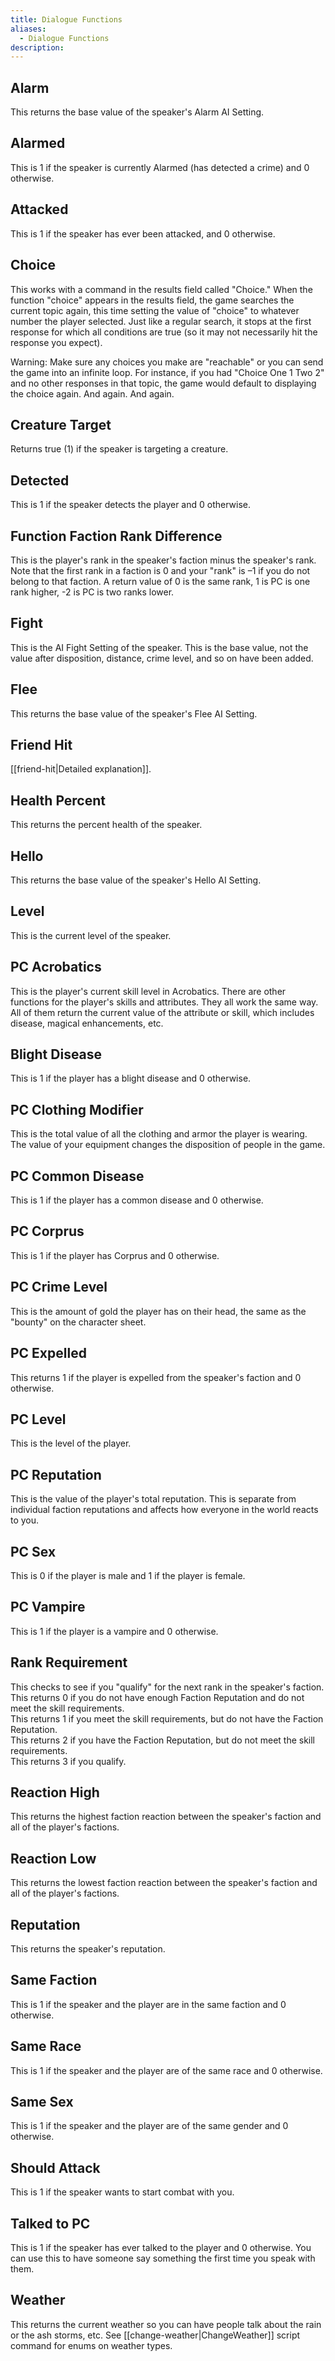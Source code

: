 ```yaml
---
title: Dialogue Functions
aliases:
  - Dialogue Functions
description:
---
```

## Alarm  
This returns the base value of the speaker's Alarm AI Setting.  

## Alarmed  
This is 1 if the speaker is currently Alarmed (has detected a crime) and 0 otherwise.  

## Attacked  
This is 1 if the speaker has ever been attacked, and 0 otherwise.  

## Choice  
This works with a command in the results field called "Choice." When the function "choice" appears in the results field, the game searches the current topic again, this time setting the value of "choice" to whatever number the player selected. Just like a regular search, it stops at the first response for which all conditions are true (so it may not necessarily hit the response you expect).

Warning: Make sure any choices you make are "reachable" or you can send the game into an infinite loop. For instance, if you had "Choice One 1 Two 2" and no other responses in that topic, the game would default to displaying the choice again. And again. And again.

## Creature Target  
Returns true (1) if the speaker is targeting a creature.  

## Detected  
This is 1 if the speaker detects the player and 0 otherwise.  

## Function Faction Rank Difference  
This is the player's rank in the speaker's faction minus the speaker's rank. Note that the first rank in a faction is 0 and your "rank" is –1 if you do not belong to that faction. A return value of 0 is the same rank, 1 is PC is one rank higher, -2 is PC is two ranks lower.

## Fight  
This is the AI Fight Setting of the speaker. This is the base value, not the value after disposition, distance, crime level, and so on have been added.  

## Flee  
This returns the base value of the speaker's Flee AI Setting.  

## Friend Hit  
[[friend-hit|Detailed explanation]].  

## Health Percent  
This returns the percent health of the speaker.  

## Hello  
This returns the base value of the speaker's Hello AI Setting.  

## Level  
This is the current level of the speaker.  

## PC Acrobatics  
This is the player's current skill level in Acrobatics. There are other functions for the player's skills and attributes. They all work the same way. All of them return the current value of the attribute or skill, which includes disease, magical enhancements, etc.  

## Blight Disease  
This is 1 if the player has a blight disease and 0 otherwise.  

## PC Clothing Modifier  
This is the total value of all the clothing and armor the player is wearing. The value of your equipment changes the disposition of people in the game.  

## PC Common Disease  
This is 1 if the player has a common disease and 0 otherwise.  

## PC Corprus  
This is 1 if the player has Corprus and 0 otherwise.  

## PC Crime Level  
This is the amount of gold the player has on their head, the same as the "bounty" on the character sheet.  

## PC Expelled  
This returns 1 if the player is expelled from the speaker's faction and 0 otherwise.  

## PC Level  
This is the level of the player.  

## PC Reputation  
This is the value of the player's total reputation. This is separate from individual faction reputations and affects how everyone in the world reacts to you.  

## PC Sex  
This is 0 if the player is male and 1 if the player is female.  

## PC Vampire  
This is 1 if the player is a vampire and 0 otherwise.  

## Rank Requirement  
This checks to see if you "qualify" for the next rank in the speaker's faction.  
This returns 0 if you do not have enough Faction Reputation and do not meet the skill requirements.  
This returns 1 if you meet the skill requirements, but do not have the Faction Reputation.  
This returns 2 if you have the Faction Reputation, but do not meet the skill requirements.  
This returns 3 if you qualify.  

## Reaction High  
This returns the highest faction reaction between the speaker's faction and all of the player's factions.  

## Reaction Low  
This returns the lowest faction reaction between the speaker's faction and all of the player's factions.  

## Reputation  
This returns the speaker's reputation.  

## Same Faction  
This is 1 if the speaker and the player are in the same faction and 0 otherwise.  

## Same Race  
This is 1 if the speaker and the player are of the same race and 0 otherwise.  

## Same Sex  
This is 1 if the speaker and the player are of the same gender and 0 otherwise.  

## Should Attack  
This is 1 if the speaker wants to start combat with you.  

## Talked to PC  
This is 1 if the speaker has ever talked to the player and 0 otherwise. You can use this to have someone say something the first time you speak with them.  

## Weather  
This returns the current weather so you can have people talk about the rain or the ash storms, etc. See [[change-weather|ChangeWeather]] script command for enums on weather types.  
